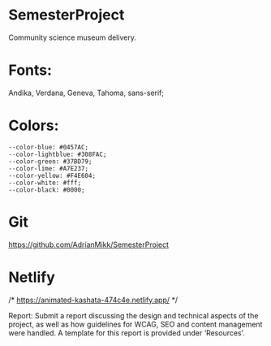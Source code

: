 # SemesterProject

Community science museum delivery.

# Fonts: 

Andika, Verdana, Geneva, Tahoma, sans-serif;

# Colors:

    --color-blue: #0457AC;
    --color-lightblue: #308FAC;
    --color-green: #37BD79;
    --color-lime: #A7E237;
    --color-yellow: #F4E604;
    --color-white: #fff;
    --color-black: #0000;

# Git

https://github.com/AdrianMikk/SemesterProject

# Netlify 

/* https://animated-kashata-474c4e.netlify.app/ */

Report: Submit a report discussing the design and technical aspects of the project, as well as how guidelines for WCAG, SEO and content management were handled. A template for this report is provided under ‘Resources’.